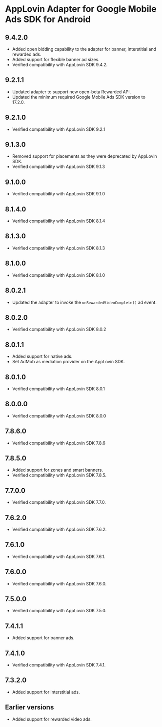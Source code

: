 # AppLovin Adapter for Google Mobile Ads SDK for Android

## 9.4.2.0
- Added open bidding capability to the adapter for banner, interstitial and rewarded ads.
- Added support for flexible banner ad sizes.
- Verified compatibility with AppLovin SDK 9.4.2.

## 9.2.1.1
- Updated adapter to support new open-beta Rewarded API.
- Updated the minimum required Google Mobile Ads SDK version to 17.2.0.

## 9.2.1.0
- Verified compatibility with AppLovin SDK 9.2.1

## 9.1.3.0
- Removed support for placements as they were deprecated by AppLovin SDK.
- Verified compatibility with AppLovin SDK 9.1.3

## 9.1.0.0
- Verified compatibility with AppLovin SDK 9.1.0

## 8.1.4.0
- Verified compatibility with AppLovin SDK 8.1.4

## 8.1.3.0
- Verified compatibility with AppLovin SDK 8.1.3

## 8.1.0.0
- Verified compatibility with AppLovin SDK 8.1.0

## 8.0.2.1
- Updated the adapter to invoke the `onRewardedVideoComplete()` ad event.

## 8.0.2.0
- Verified compatibility with AppLovin SDK 8.0.2

## 8.0.1.1
- Added support for native ads.
- Set AdMob as mediation provider on the AppLovin SDK.

## 8.0.1.0
- Verified compatibility with AppLovin SDK 8.0.1

## 8.0.0.0
- Verified compatibility with AppLovin SDK 8.0.0

## 7.8.6.0
- Verified compatibility with AppLovin SDK 7.8.6

## 7.8.5.0
- Added support for zones and smart banners.
- Verified compatibility with AppLovin SDK 7.8.5.

## 7.7.0.0
- Verified compatibility with AppLovin SDK 7.7.0.

## 7.6.2.0
- Verified compatibility with AppLovin SDK 7.6.2.

## 7.6.1.0
- Verified compatibility with AppLovin SDK 7.6.1.

## 7.6.0.0
- Verified compatibility with AppLovin SDK 7.6.0.

## 7.5.0.0
- Verified compatibility with AppLovin SDK 7.5.0.

## 7.4.1.1
- Added support for banner ads.

## 7.4.1.0
- Verified compatibility with AppLovin SDK 7.4.1.

## 7.3.2.0
- Added support for interstitial ads.

## Earlier versions
- Added support for rewarded video ads.
